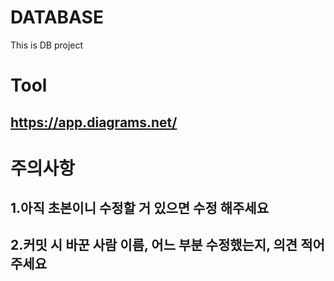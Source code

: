 # DATABASE
This is DB project

# Tool
## https://app.diagrams.net/

# 주의사항 ##
## 1.아직 초본이니 수정할 거 있으면 수정 해주세요
## 2.커밋 시 바꾼 사람 이름, 어느 부분 수정했는지, 의견 적어주세요
